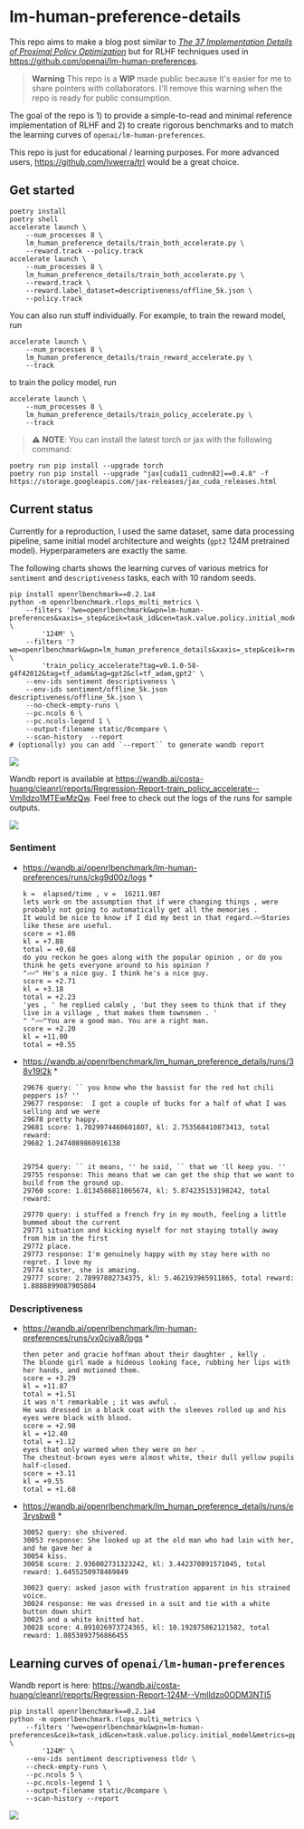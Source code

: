 # lm-human-preference-details

This repo aims to make a blog post similar to [*The 37 Implementation Details of Proximal Policy Optimization*](https://iclr-blog-track.github.io/2022/03/25/ppo-implementation-details/) but for RLHF techniques used in https://github.com/openai/lm-human-preferences.


>**Warning** This repo is a **WIP** made public because it's easier for me to share pointers with collaborators. I'll remove this warning when the repo is ready for public consumption.


The goal of the repo is 1) to provide a simple-to-read and minimal reference implementation of RLHF and 2) to create rigorous benchmarks and to match the learning curves of `openai/lm-human-preferences`.

This repo is just for educational / learning purposes. For more advanced users, https://github.com/lvwerra/trl would be a great choice.

## Get started

```
poetry install
poetry shell
accelerate launch \
    --num_processes 8 \
    lm_human_preference_details/train_both_accelerate.py \
    --reward.track --policy.track
accelerate launch \
    --num_processes 8 \
    lm_human_preference_details/train_both_accelerate.py \
    --reward.track \
    --reward.label_dataset=descriptiveness/offline_5k.json \
    --policy.track
```

You can also run stuff individually. For example, to train the reward model, run
```
accelerate launch \
    --num_processes 8 \
    lm_human_preference_details/train_reward_accelerate.py \
    --track
```

to train the policy model, run
```
accelerate launch \
    --num_processes 8 \
    lm_human_preference_details/train_policy_accelerate.py \
    --track
```


> ⚠️ **NOTE**: You can install the latest torch or jax with the following command:
```
poetry run pip install --upgrade torch
poetry run pip install --upgrade "jax[cuda11_cudnn82]==0.4.8" -f https://storage.googleapis.com/jax-releases/jax_cuda_releases.html
```

## Current status

Currently for a reproduction, I used the same dataset, same data processing pipeline, same initial model architecture and weights (`gpt2` 124M pretrained model). Hyperparameters are exactly the same.

The following charts shows the learning curves of various metrics for `sentiment` and `descriptiveness` tasks, each with 10 random seeds.

```
pip install openrlbenchmark==0.2.1a4
python -m openrlbenchmark.rlops_multi_metrics \
    --filters '?we=openrlbenchmark&wpn=lm-human-preferences&xaxis=_step&ceik=task_id&cen=task.value.policy.initial_model&metrics=ppo/objective/score&metrics=ppo/objective/kl&metrics=ppo/objective/entropy&metrics=ppo/objective/score_total&metrics=ppo/objective/kl_coef&metrics=ppo/ppo/loss/total&metrics=ppo/ppo/loss/value&metrics=ppo/ppo/loss/policy&metrics=ppo/ppo/policy/clipfrac&metrics=ppo/ppo/policy/entropy&metrics=ppo/ppo/returns/mean&metrics=ppo/ppo/policy/approxkl&metrics=ppo/ppo/val/clipfrac&metrics=ppo/ppo/val/error&metrics=ppo/ppo/val/mean&metrics=ppo/ppo/returns/var&metrics=ppo/ppo/val/vpred' \
        '124M' \
    --filters '?we=openrlbenchmark&wpn=lm_human_preference_details&xaxis=_step&ceik=rewards.value.label_dataset&cen=exp_name&metrics=objective/scores&metrics=objective/kl&metrics=objective/entropy&metrics=objective/score_total&metrics=objective/kl_coef&metrics=ppo/loss/total&metrics=ppo/loss/value&metrics=ppo/loss/policy_avg&metrics=ppo/policy/clipfrac_avg&metrics=ppo/policy/entropy_avg&metrics=ppo/returns/mean&metrics=ppo/policy/approxkl_avg&metrics=ppo/val/clipfrac_avg&metrics=ppo/val/error&metrics=ppo/val/mean&metrics=ppo/returns/var&metrics=ppo/val/vpred' \
        'train_policy_accelerate?tag=v0.1.0-58-g4f42012&tag=tf_adam&tag=gpt2&cl=tf_adam,gpt2' \
    --env-ids sentiment descriptiveness \
    --env-ids sentiment/offline_5k.json  descriptiveness/offline_5k.json \
    --no-check-empty-runs \
    --pc.ncols 6 \
    --pc.ncols-legend 1 \
    --output-filename static/0compare \
    --scan-history  --report
# (optionally) you can add `--report`` to generate wandb report
``` 
![](static/ours1.png)


Wandb report is available at https://wandb.ai/costa-huang/cleanrl/reports/Regression-Report-train_policy_accelerate--Vmlldzo1MTEwMzQw. Feel free to check out the logs of the runs for sample outputs.

![](static/wandb.png)


### Sentiment

* https://wandb.ai/openrlbenchmark/lm-human-preferences/runs/ckg9d00z/logs
    * 
    ```
    k =  elapsed/time , v =  16211.987
    lets work on the assumption that if were changing things , were probably not going to automatically get all the memories .
    It would be nice to know if I did my best in that regard.⏎⏎Stories like these are useful.
    score = +1.86
    kl = +7.88
    total = +0.68
    do you reckon he goes along with the popular opinion , or do you think he gets everyone around to his opinion ?
    "⏎⏎" He's a nice guy. I think he's a nice guy.
    score = +2.71
    kl = +3.18
    total = +2.23
    'yes , ' he replied calmly , 'but they seem to think that if they live in a village , that makes them townsmen . '
    " "⏎⏎"You are a good man. You are a right man.
    score = +2.20
    kl = +11.00
    total = +0.55
    ```
* https://wandb.ai/openrlbenchmark/lm_human_preference_details/runs/38v19l2k
    * 
    ```
    29676 query: `` you know who the bassist for the red hot chili peppers is? ''
    29677 response:  I got a couple of bucks for a half of what I was selling and we were 
    29678 pretty happy.
    29681 score: 1.7029974460601807, kl: 2.753568410873413, total reward: 
    29682 1.2474089860916138 


    29754 query: `` it means, '' he said, `` that we 'll keep you. ''
    29755 response: This means that we can get the ship that we want to build from the ground up.
    29760 score: 1.8134586811065674, kl: 5.874235153198242, total reward: 

    29770 query: i stuffed a french fry in my mouth, feeling a little bummed about the current 
    29771 situation and kicking myself for not staying totally away from him in the first 
    29772 place.
    29773 response: I'm genuinely happy with my stay here with no regret. I love my 
    29774 sister, she is amazing.
    29777 score: 2.78997802734375, kl: 5.462193965911865, total reward: 1.8888899087905884
    ```



### Descriptiveness

* https://wandb.ai/openrlbenchmark/lm-human-preferences/runs/vx0cjya8/logs
    * 
    ```
    then peter and gracie hoffman about their daughter , kelly .
    The blonde girl made a hideous looking face, rubbing her lips with her hands, and motioned them.
    score = +3.29
    kl = +11.87
    total = +1.51
    it was n't remarkable ; it was awful .
    He was dressed in a black coat with the sleeves rolled up and his eyes were black with blood.
    score = +2.98
    kl = +12.40
    total = +1.12
    eyes that only warmed when they were on her .
    The chestnut-brown eyes were almost white, their dull yellow pupils half-closed.
    score = +3.11
    kl = +9.55
    total = +1.68
    ```
* https://wandb.ai/openrlbenchmark/lm_human_preference_details/runs/e3rysbw8
    * 
    ```
    30052 query: she shivered.
    30053 response: She looked up at the old man who had lain with her, and he gave her a
    30054 kiss.
    30058 score: 2.936002731323242, kl: 3.442370891571045, total reward: 1.6455250978469849 

    30023 query: asked jason with frustration apparent in his strained voice.
    30024 response: He was dressed in a suit and tie with a white button down shirt
    30025 and a white knitted hat.
    30028 score: 4.891026973724365, kl: 10.192875862121582, total reward: 1.0853893756866455 
    ```

## Learning curves of `openai/lm-human-preferences`


Wandb report is here: https://wandb.ai/costa-huang/cleanrl/reports/Regression-Report-124M--Vmlldzo0ODM3NTI5


```
pip install openrlbenchmark==0.2.1a4
python -m openrlbenchmark.rlops_multi_metrics \
    --filters '?we=openrlbenchmark&wpn=lm-human-preferences&ceik=task_id&cen=task.value.policy.initial_model&metrics=ppo/objective/score&metrics=ppo/objective/kl&metrics=ppo/ppo/loss/policy&metrics=ppo/ppo/val/mean&metrics=ppo/ppo/policy/entropy&metrics=ppo/ppo/policy/approxkl&metrics=ppo/ppo/val/error&metrics=ppo/ppo/loss/total&metrics=ppo/ppo/returns/mean&metrics=train_reward/minibatch/loss&metrics=ppo/ppo/val/vpred&metrics=ppo/ppo/loss/value&metrics=ppo/ppo/val/var_explained&metrics=ppo/objective/score_total&metrics=train_reward/minibatch/error&metrics=ppo/elapsed/fps&metrics=ppo/global_step&metrics=ppo/ppo/policy/clipfrac&metrics=ppo/ppo/val/var&metrics=ppo/ppo/val/clipfrac&metrics=ppo/objective/entropy&metrics=ppo/ppo/returns/var&metrics=ppo/objective/kl_coef&metrics=ppo/elapsed/time' \
        '124M' \
    --env-ids sentiment descriptiveness tldr \
    --check-empty-runs \
    --pc.ncols 5 \
    --pc.ncols-legend 1 \
    --output-filename static/0compare \
    --scan-history --report
```


![](static/lm-human-preference.png)

